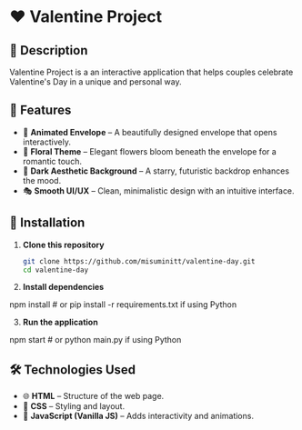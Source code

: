 # ❤️ Valentine Project  

## 📌 Description  
Valentine Project is a an interactive application that helps couples celebrate Valentine's Day in a unique and personal way.

## 🎨 Features  
- 💌 **Animated Envelope** – A beautifully designed envelope that opens interactively.  
- 🌺 **Floral Theme** – Elegant flowers bloom beneath the envelope for a romantic touch.  
- 🌌 **Dark Aesthetic Background** – A starry, futuristic backdrop enhances the mood.  
- 🎭 **Smooth UI/UX** – Clean, minimalistic design with an intuitive interface.  

## 🚀 Installation  
1. **Clone this repository**  
   ```bash
   git clone https://github.com/misuminitt/valentine-day.git
   cd valentine-day

2. **Install dependencies**

npm install  # or pip install -r requirements.txt if using Python


3. **Run the application**

npm start  # or python main.py if using Python


## 🛠️ Technologies Used  
- 🌐 **HTML** – Structure of the web page.  
- 🎨 **CSS** – Styling and layout.  
- 🚀 **JavaScript (Vanilla JS)** – Adds interactivity and animations.  